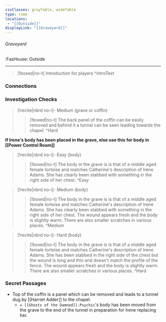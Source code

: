 ```yaml
---
cssClasses: grayTable, wideTable
type: room
locations:
 - "[[Outside]]"
displayLink: "[[Graveyard]]"
---
```

###### Graveyard
<span class="sub2">:FasHouse: Outside</span>

---

> [!boxed|no-t]
> Introduction for players
>^IntroText
	
### Connections

### Investigation Checks

> [!recite|nbrd no-i]- Medium (grave or coffin)
> <br>
> 
>> [!boxed|no-t]
>> The back panel of the coffin can be easily removed and behind it a tunnel can be seen leading towards the chapel.
>^Hard

**If Irene's body has been placed in the grave, else use this for body in [[Power Control Room]]**

> [!recite|nbrd no-i]- Easy (body)
> <br>
> 
>> [!boxed|no-t]
>> The body in the grave is is that of a middle aged female tortoise and matches Catherine's description of Irene Adams. She has clearly been stabbed with something in the right side of her chest.
>^Easy

> [!recite|nbrd no-i]- Medium (body)
> <br>
> 
>> [!boxed|no-t]
>> The body in the grave is is that of a middle aged female tortoise and matches Catherine's description of Irene Adams. She has clearly been stabbed with something in the right side of her chest. The wound appears fresh and the body is slightly warm. There are also smaller scratches in various places.
>^Medium

> [!recite|nbrd no-i]- Hard (body)
> <br>
> 
>> [!boxed|no-t]
>> The body in the grave is is that of a middle aged female tortoise and matches Catherine's description of Irene Adams. She has been stabbed in the right side of the chest but the wound is long and thin and doesn't match the profile of the fence. The wound appears fresh and the body is slightly warm. There are also smaller scratches in various places.
>^Hard


### Secret Passages
- Top of the coffin is a panel which can be removed and leads to a tunnel dug by [[Harriet Adder]] to the chapel.
	- `= [[Ghosts of the Damned]].Psychic`'s body has been moved from the grave to the end of the tunnel in preparation for Irene replacing her.


